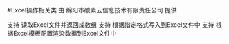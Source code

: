 #Excel操作相关类
由 绵阳市碳素云信息技术有限责任公司 提供

支持 读取Excel文件并返回成数组
支持 根据指定格式写入到Excel文件中
支持 根据Excel模板配置渲染数据到Excel文件中
